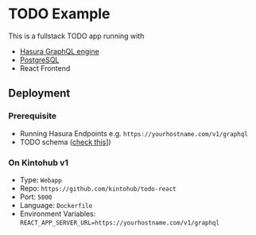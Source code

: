 # TODO Example

This is a fullstack TODO app running with

- [Hasura GraphQL engine](https://github.com/kintoproj/kinto-examples/tree/main/todo-hasura)
- [PostgreSQL](https://github.com/kintohub/catalog-postgresql)
- React Frontend

## Deployment

### Prerequisite

- Running Hasura Endpoints e.g. `https://yourhostname.com/v1/graphql`
- TODO schema ([check this](https://github.com/kintoproj/kinto-examples/tree/main/todo-hasura)])

### On Kintohub v1

- Type: `Webapp`
- Repo: `https://github.com/kintohub/todo-react`
- Port: `5000`
- Language: `Dockerfile`
- Environment Variables: `REACT_APP_SERVER_URL=https://yourhostname.com/v1/graphql`